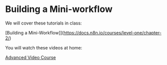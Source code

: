 # Building a Mini-workflow

We will cover these tutorials in class:

[Building a Mini-Workflow]](https://docs.n8n.io/courses/level-one/chapter-2/)


You will watch these videos at home:

[Advanced Video Course](https://docs.n8n.io/video-courses/#advanced)